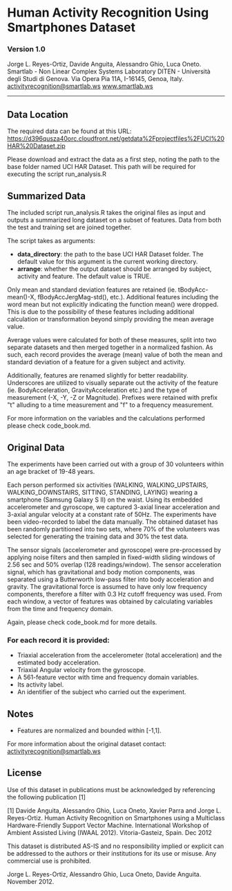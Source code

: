 Human Activity Recognition Using Smartphones Dataset
=====
### Version 1.0

Jorge L. Reyes-Ortiz, Davide Anguita, Alessandro Ghio, Luca Oneto.
Smartlab - Non Linear Complex Systems Laboratory
DITEN - Università degli Studi di Genova.
Via Opera Pia 11A, I-16145, Genoa, Italy.
activityrecognition@smartlab.ws
www.smartlab.ws

____

## Data Location

The required data can be found at this URL: https://d396qusza40orc.cloudfront.net/getdata%2Fprojectfiles%2FUCI%20HAR%20Dataset.zip

Please download and extract the data as a first step, noting the path to the base folder named UCI HAR Dataset. This path will be required for executing the script run_analysis.R

## Summarized Data

The included script run_analysis.R takes the original files as input and outputs a summarized long dataset on a subset of features. Data from both the test and training set are joined together.

The script takes as arguments:

- **data_directory**: the path to the base UCI HAR Dataset folder. The default value for this argument is the current working directory.
- **arrange**: whether the output dataset should be arranged by subject, activity and feature. The default value is TRUE.

Only mean and standard deviation features are retained (ie. tBodyAcc-mean()-X, fBodyAccJergMag-std(), etc.). Additional features including the word mean but not explicitly indicating the function mean() were dropped. This is due to the possibility of these features including additional calculation or transformation beyond simply providing the mean average value.

Average values were calculated for both of these measures, split into two separate datasets and then merged together in a normalized fashion. As such, each record provides the average (mean) value of both the mean and standard deviation of a feature for a given subject and activity.

Additionally, features are renamed slightly for better readability. Underscores are utilized to visually separate out the activity of the feature (ie. BodyAcceleration, GravityAcceleration etc.) and the type of measurement (-X, -Y, -Z or Magnitude). Prefixes were retained with prefix "t" alluding to a time measurement and "f" to a frequency measurement.

For more information on the variables and the calculations performed please check code_book.md.

## Original Data

The experiments have been carried out with a group of 30 volunteers within an age bracket of 19-48 years. 

Each person performed six activities (WALKING, WALKING_UPSTAIRS, WALKING_DOWNSTAIRS, SITTING, STANDING, LAYING) wearing a smartphone (Samsung Galaxy S II) on the waist. Using its embedded accelerometer and gyroscope, we captured 3-axial linear acceleration and 3-axial angular velocity at a constant rate of 50Hz. The experiments have been video-recorded to label the data manually. The obtained dataset has been randomly partitioned into two sets, where 70% of the volunteers was selected for generating the training data and 30% the test data. 

The sensor signals (accelerometer and gyroscope) were pre-processed by applying noise filters and then sampled in fixed-width sliding windows of 2.56 sec and 50% overlap (128 readings/window). The sensor acceleration signal, which has gravitational and body motion components, was separated using a Butterworth low-pass filter into body acceleration and gravity. The gravitational force is assumed to have only low frequency components, therefore a filter with 0.3 Hz cutoff frequency was used. From each window, a vector of features was obtained by calculating variables from the time and frequency domain. 

Again, please check code_book.md for more details.

### For each record it is provided:

- Triaxial acceleration from the accelerometer (total acceleration) and the estimated body acceleration.
- Triaxial Angular velocity from the gyroscope. 
- A 561-feature vector with time and frequency domain variables. 
- Its activity label. 
- An identifier of the subject who carried out the experiment.

## Notes

- Features are normalized and bounded within [-1,1].

For more information about the original dataset contact: activityrecognition@smartlab.ws

## License

Use of this dataset in publications must be acknowledged by referencing the following publication [1] 

[1] Davide Anguita, Alessandro Ghio, Luca Oneto, Xavier Parra and Jorge L. Reyes-Ortiz. Human Activity Recognition on Smartphones using a Multiclass Hardware-Friendly Support Vector Machine. International Workshop of Ambient Assisted Living (IWAAL 2012). Vitoria-Gasteiz, Spain. Dec 2012

This dataset is distributed AS-IS and no responsibility implied or explicit can be addressed to the authors or their institutions for its use or misuse. Any commercial use is prohibited.

Jorge L. Reyes-Ortiz, Alessandro Ghio, Luca Oneto, Davide Anguita. November 2012.
